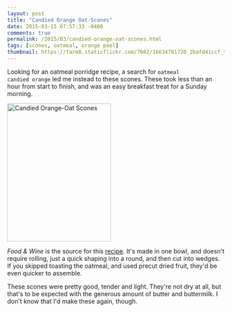 ```yaml
---
layout: post
title: "Candied Orange Oat-Scones"
date: 2015-03-15 07:57:33 -0400
comments: true
permalink: /2015/03/candied-orange-oat-scones.html
tags: [scones, oatmeal, orange peel]
thumbnail: https://farm8.staticflickr.com/7602/16634781720_2bafd41ccf_t.jpg
---
```


Looking for an oatmeal porridge recipe, a search for <code>oatmeal
candied orange</code> led me instead to these scones. These took less
than an hour from start to finish, and was an easy breakfast treat for a
Sunday morning.

<a href="https://www.flickr.com/photos/gnuf/16634781720" title="Candied
Orange-Oat Scones by Eric Fung, on Flickr"><img
src="https://farm8.staticflickr.com/7602/16634781720_2bafd41ccf_n.jpg"
width="240" height="320" alt="Candied Orange-Oat Scones"></a>

<i>Food &amp; Wine</i> is the source for this
[recipe](http://www.foodandwine.com/recipes/candied-orange-oat-scones).
It's made in one bowl, and doesn't require rolling, just a quick shaping
into a round, and then cut into wedges. If you skipped toasting the
oatmeal, and used precut dried fruit, they'd be even quicker to
assemble.

These scones were pretty good, tender and light. They're not dry at all,
but that's to be expected with the generous amount of butter and
buttermilk. I don't know that I'd make these again, though.
